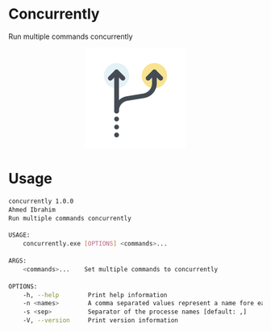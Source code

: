 # Concurrently

Run multiple commands concurrently

<p align="center">
    <img src="./logo.png"/>
</p>

# Usage

```bash
concurrently 1.0.0
Ahmed Ibrahim
Run multiple commands concurrently

USAGE:
    concurrently.exe [OPTIONS] <commands>...

ARGS:
    <commands>...    Set multiple commands to concurrently

OPTIONS:
    -h, --help        Print help information
    -n <names>        A comma separated values represent a name fore each running process
    -s <sep>          Separator of the processe names [default: ,]
    -V, --version     Print version information
```
